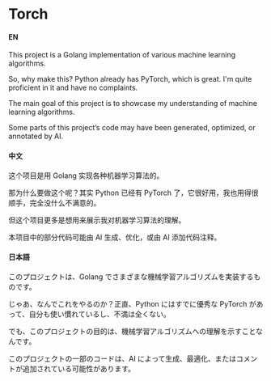 # Torch

####  EN
This project is a Golang implementation of various machine learning algorithms.

So, why make this? Python already has PyTorch, which is great. I'm quite proficient in it and have no complaints.

The main goal of this project is to showcase my understanding of machine learning algorithms.

Some parts of this project’s code may have been generated, optimized, or annotated by AI.
#### 中文

这个项目是用 Golang 实现各种机器学习算法的。

那为什么要做这个呢？其实 Python 已经有 PyTorch 了，它很好用，我也用得很顺手，完全没什么不满意的。

但这个项目更多是想用来展示我对机器学习算法的理解。

本项目中的部分代码可能由 AI 生成、优化，或由 AI 添加代码注释。

#### 日本語
このプロジェクトは、Golang でさまざまな機械学習アルゴリズムを実装するものです。

じゃあ、なんでこれをやるのか？正直、Python にはすでに優秀な PyTorch があって、自分も使い慣れているし、不満は全くない。

でも、このプロジェクトの目的は、機械学習アルゴリズムへの理解を示すことなんです。

このプロジェクトの一部のコードは、AI によって生成、最適化、またはコメントが追加されている可能性があります。
